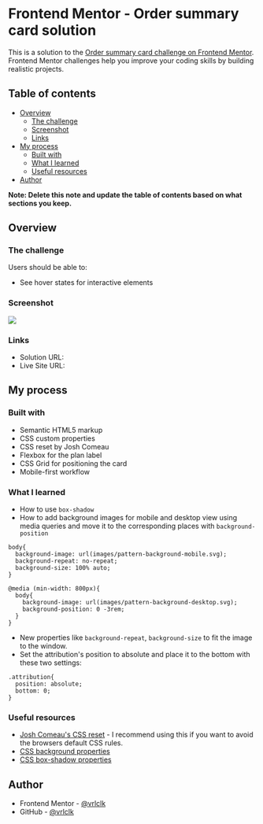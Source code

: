 # Frontend Mentor - Order summary card solution

This is a solution to the [Order summary card challenge on Frontend Mentor](https://www.frontendmentor.io/challenges/order-summary-component-QlPmajDUj). Frontend Mentor challenges help you improve your coding skills by building realistic projects. 

## Table of contents

- [Overview](#overview)
  - [The challenge](#the-challenge)
  - [Screenshot](#screenshot)
  - [Links](#links)
- [My process](#my-process)
  - [Built with](#built-with)
  - [What I learned](#what-i-learned)
  - [Useful resources](#useful-resources)
- [Author](#author)

**Note: Delete this note and update the table of contents based on what sections you keep.**

## Overview

### The challenge

Users should be able to:

- See hover states for interactive elements

### Screenshot

![](https://kappa.lol/AFa74)

### Links

- Solution URL: [](https://www.frontendmentor.io/challenges/order-summary-component-QlPmajDUj/hub)
- Live Site URL: [](https://order-summary-by-vrlclk.netlify.app/)

## My process

### Built with

- Semantic HTML5 markup
- CSS custom properties
- CSS reset by Josh Comeau
- Flexbox for the plan label
- CSS Grid for positioning the card
- Mobile-first workflow

### What I learned

- How to use ``box-shadow``
- How to add background images for mobile and desktop view using media queries and move it to the corresponding places with ``background-position``
```
body{
  background-image: url(images/pattern-background-mobile.svg);
  background-repeat: no-repeat;
  background-size: 100% auto;
}

@media (min-width: 800px){
  body{
    background-image: url(images/pattern-background-desktop.svg);
    background-position: 0 -3rem;
  }
}
```
- New properties like ``background-repeat``, ``background-size`` to fit the image to the window.
- Set the attribution's position to absolute and place it to the bottom with these two settings:
```
.attribution{
  position: absolute;
  bottom: 0;
}
```

### Useful resources

- [Josh Comeau's CSS reset](https://www.joshwcomeau.com/css/custom-css-reset/) - I recommend using this if you want to avoid the browsers default CSS rules.
- [CSS background properties](https://developer.mozilla.org/en-US/docs/Web/CSS/background#constituent_properties)
- [CSS box-shadow properties](https://developer.mozilla.org/en-US/docs/Web/CSS/border-radius)

## Author

- Frontend Mentor - [@vrlclk](https://www.frontendmentor.io/profile/vrlclk)
- GitHub - [@vrlclk](https://www.github.com/vrlclk)